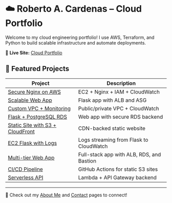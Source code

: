 # ☁️ Roberto A. Cardenas – Cloud Portfolio

Welcome to my cloud engineering portfolio! I use AWS, Terraform, and Python to build scalable infrastructure and automate deployments.

🔗 **Live Site:** [Cloud Portfolio](https://roberto-a-cardenas.github.io/Cloud-Portfolio/)

## 🚀 Featured Projects

| Project | Description |
|--------|-------------|
| [Secure Nginx on AWS](https://github.com/Roberto-A-Cardenas/aws-nginx-terraform) | EC2 + Nginx + IAM + CloudWatch |
| [Scalable Web App](https://github.com/Roberto-A-Cardenas/scalable-web-app) | Flask app with ALB and ASG |
| [Custom VPC + Monitoring](https://github.com/Roberto-A-Cardenas/terraform-aws-vpc-ec2-monitoring) | Public/private VPC + CloudWatch |
| [Flask + PostgreSQL RDS](https://github.com/Roberto-A-Cardenas/Rds-Flask-App) | Web app with secure RDS backend |
| [Static Site with S3 + CloudFront](https://github.com/Roberto-A-Cardenas/s3-static-site) | CDN-backed static website |
| [EC2 Flask with Logs](https://github.com/Roberto-A-Cardenas/terraform-ec2-flask-cloudwatch) | Logs streaming from Flask to CloudWatch |
| [Multi-tier Web App](https://github.com/Roberto-A-Cardenas/Multi-tier-webapp) | Full-stack app with ALB, RDS, and Bastion |
| [CI/CD Pipeline](https://github.com/Roberto-A-Cardenas/terraform-ci-cd-s3-pipeline) | GitHub Actions for static S3 sites |
| [Serverless API](https://github.com/Roberto-A-Cardenas/serverless-api-lambda) | Lambda + API Gateway backend |

---

📘 Check out my [About Me](https://roberto-a-cardenas.github.io/Cloud-Portfolio/about.html) and [Contact](https://roberto-a-cardenas.github.io/Cloud-Portfolio/contact.html) pages to connect!

